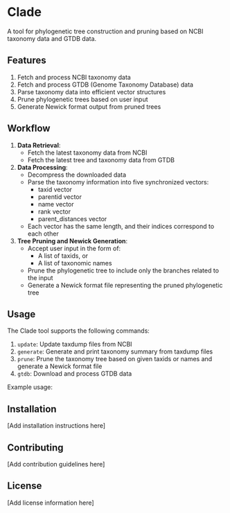 # Clade

A tool for phylogenetic tree construction and pruning based on NCBI taxonomy data and GTDB data.

## Features

1. Fetch and process NCBI taxonomy data
2. Fetch and process GTDB (Genome Taxonomy Database) data
3. Parse taxonomy data into efficient vector structures
4. Prune phylogenetic trees based on user input
5. Generate Newick format output from pruned trees

## Workflow

1. **Data Retrieval**:
   - Fetch the latest taxonomy data from NCBI
   - Fetch the latest tree and taxonomy data from GTDB
2. **Data Processing**:
   - Decompress the downloaded data
   - Parse the taxonomy information into five synchronized vectors:
     - taxid vector
     - parentid vector
     - name vector
     - rank vector
     - parent_distances vector
   - Each vector has the same length, and their indices correspond to each other
3. **Tree Pruning and Newick Generation**:
   - Accept user input in the form of:
     - A list of taxids, or
     - A list of taxonomic names
   - Prune the phylogenetic tree to include only the branches related to the input
   - Generate a Newick format file representing the pruned phylogenetic tree

## Usage

The Clade tool supports the following commands:

1. `update`: Update taxdump files from NCBI
2. `generate`: Generate and print taxonomy summary from taxdump files
3. `prune`: Prune the taxonomy tree based on given taxids or names and generate a Newick format file
4. `gtdb`: Download and process GTDB data

Example usage:

## Installation

[Add installation instructions here]

## Contributing

[Add contribution guidelines here]

## License

[Add license information here]
